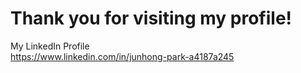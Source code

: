 # Thank you for visiting my profile!
My LinkedIn Profile\
https://www.linkedin.com/in/junhong-park-a4187a245
